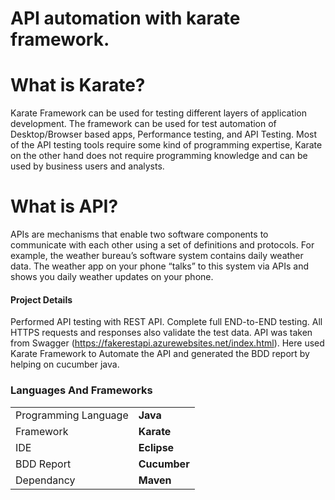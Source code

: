 # API automation with karate framework.

 # What is Karate?

 Karate Framework can be used for testing different layers of application development. The framework can be used for test automation of Desktop/Browser based apps, Performance testing, and API Testing. Most of the API testing tools require some kind of programming expertise, Karate on the other hand does not require programming knowledge and can be used by business users and analysts.

 # What is API?
 APIs are mechanisms that enable two software components to communicate with each other using a set of definitions and protocols. For example, the weather bureau’s software system contains daily weather data. The weather app on your phone “talks” to this system via APIs and shows you daily weather updates on your phone.

 #### Project Details
 Performed API testing with REST API. Complete full END-to-END testing. All HTTPS requests and responses also validate the test data. API was taken from Swagger (https://fakerestapi.azurewebsites.net/index.html). Here used Karate Framework to Automate the API and generated the BDD report by helping on  cucumber java.

 <h3>Languages And Frameworks</h3>
<table>
  <tr>
    <td>Programming Language</td>
    <td><b>Java</b></td>
   </tr>
   <tr>
    <td>Framework</td>
    <td><b>Karate</b></td>
   </tr>
   <tr>
    <td>IDE</td>
    <td><b>Eclipse</b></td>
   </tr>
   <tr>
    <td>BDD Report</td>
    <td><b>Cucumber</b></td>
   </tr>
  <tr>
    <td>Dependancy</td>
    <td><b>Maven</b></td>
   </tr>
</table>

